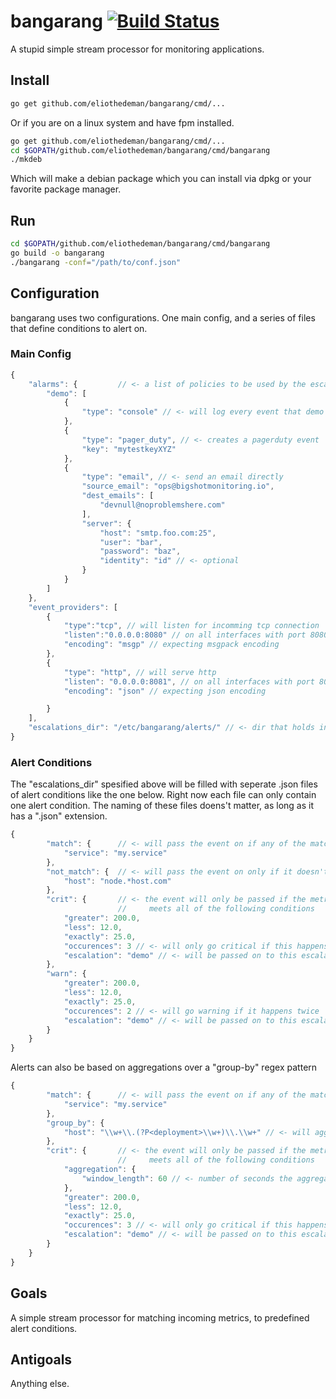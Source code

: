 # bangarang [![Build Status](https://travis-ci.org/eliothedeman/bangarang.svg?branch=master)](https://travis-ci.org/eliothedeman/bangarang)
A stupid simple stream processor for monitoring applications. 

## Install
```bash
go get github.com/eliothedeman/bangarang/cmd/...
```

Or if you are on a linux system and have fpm installed.

```bash
go get github.com/eliothedeman/bangarang/cmd/...
cd $GOPATH/github.com/eliothedeman/bangarang/cmd/bangarang
./mkdeb  
```

Which will make a debian package which you can install via dpkg or your favorite package manager.

## Run
```bash
cd $GOPATH/github.com/eliothedeman/bangarang/cmd/bangarang
go build -o bangarang
./bangarang -conf="/path/to/conf.json"
```

## Configuration
bangarang uses two configurations. One main config, and a series of files that define conditions to alert on.

### Main Config
```javascript
{
	"alarms": {			// <- a list of policies to be used by the escalations
		"demo": [
			{
				"type": "console" // <- will log every event that demo is called on
			},
			{
				"type": "pager_duty", // <- creates a pagerduty event
				"key": "mytestkeyXYZ"
			},
			{
				"type": "email", // <- send an email directly
				"source_email": "ops@bigshotmonitoring.io", 
				"dest_emails": [
					"devnull@noproblemshere.com"
				],
				"server": {
					"host": "smtp.foo.com:25",
					"user": "bar",
					"password": "baz",
					"identity": "id" // <- optional
				}
			}
		]
	},
	"event_providers": [
		{
			"type":"tcp", // will listen for incomming tcp connection
			"listen":"0.0.0.0:8080" // on all interfaces with port 8080
			"encoding": "msgp" // expecting msgpack encoding
		},
		{
			"type": "http", // will serve http 
			"listen": "0.0.0.0:8081", // on all interfaces with port 8081
			"encoding": "json" // expecting json encoding

		}
	],
	"escalations_dir": "/etc/bangarang/alerts/" // <- dir that holds individual alert configs
}
```

### Alert Conditions
The "escalations_dir" spesified above will be filled with seperate
.json files of alert conditions like the one below. Right now each file can only contain one alert condition. The naming of these files doens't matter, as long as it has a ".json" extension.
```javascript
{
		"match": {		// <- will pass the event on if any of the match cases are satisifed
			"service": "my.service"
		},
		"not_match": { 	// <- will pass the event on only if it doesn't match these values
			"host": "node.*host.com" 
		},
		"crit": { 		// <- the event will only be passed if the metric
						// 	   meets all of the following conditions
			"greater": 200.0,
			"less": 12.0,
			"exactly": 25.0,
			"occurences": 3 // <- will only go critical if this happens 3 times
			"escalation": "demo" // <- will be passed on to this escalation policy
		},
		"warn": {
			"greater": 200.0,
			"less": 12.0,
			"exactly": 25.0,
			"occurences": 2 // <- will go warning if it happens twice
			"escalation": "demo" // <- will be passed on to this escalation policy
		}
	}
}
```

Alerts can also be based on aggregations over a "group-by" regex pattern
```javascript
{
		"match": {		// <- will pass the event on if any of the match cases are satisifed
			"service": "my.service"
		},
		"group_by": {
			"host": "\\w+\\.(?P<deployment>\\w+)\\.\\w+" // <- will aggregate by the second element of the host name
		},
		"crit": { 		// <- the event will only be passed if the metric
						// 	   meets all of the following conditions
			"aggregation": {
				"window_length": 60 // <- number of seconds the aggregation window is open
			},
			"greater": 200.0,
			"less": 12.0,
			"exactly": 25.0,
			"occurences": 3 // <- will only go critical if this happens 3 times
			"escalation": "demo" // <- will be passed on to this escalation policy
		}
	}
}
```


## Goals
A simple stream processor for matching incoming metrics, to predefined alert conditions.

## Antigoals
Anything else.
